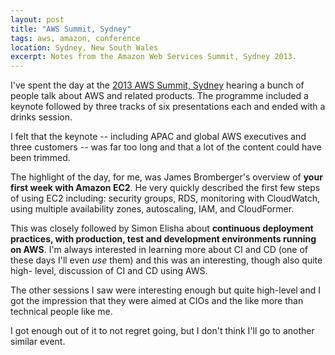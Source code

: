 ```yaml
---
layout: post
title: "AWS Summit, Sydney"
tags: aws, amazon, conference
location: Sydney, New South Wales
excerpt: Notes from the Amazon Web Services Summit, Sydney 2013.
---
```


I've spent the day at the [2013 AWS Summit, Sydney][1] hearing a bunch of
people talk about AWS and related products. The programme included a keynote
followed by three tracks of six presentations each and ended with a drinks
session.

[1]: http://aws.amazon.com/2013-summit/

I felt that the keynote -- including APAC and global AWS executives and three
customers -- was far too long and that a lot of the content could have been
trimmed.

The highlight of the day, for me, was James Bromberger's overview of **your
first week with Amazon EC2**. He very quickly described the first few steps of
using EC2 including: security groups, RDS, monitoring with CloudWatch, using
multiple availability zones, autoscaling, IAM, and CloudFormer.

This was closely followed by Simon Elisha about **continuous deployment
practices, with production, test and development environments running on
AWS**. I'm always interested in learning more about CI and CD (one of these
days I'll even *use* them) and this was an interesting, though also quite
high- level, discussion of CI and CD using AWS.

The other sessions I saw were interesting enough but quite high-level and I
got the impression that they were aimed at CIOs and the like more than
technical people like me.

I got enough out of it to not regret going, but I don't think I'll go to
another similar event.

